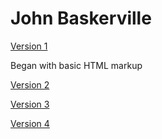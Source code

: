 # John Baskerville

[Version 1](https://katiedonnelly1.github.io/baskerville1/baskerville1.html)

Began with basic HTML markup


[Version 2](https://katiedonnelly1.github.io/baskerville1/baskerville1copy2.html) 

[Version 3](https://katiedonnelly1.github.io/baskerville1/baskerville3.html)

[Version 4](https://katiedonnelly1.github.io/baskerville1/baskerville4.html)
